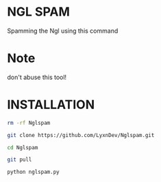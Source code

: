 # NGL SPAM
Spamming the Ngl using this command
# Note
don't abuse this tool!
# INSTALLATION

```sh
rm -rf Nglspam

git clone https://github.com/LyxnDev/Nglspam.git

cd Nglspam

git pull

python nglspam.py
```
